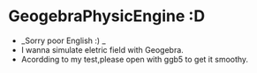 # GeogebraPhysicEngine :D
- _Sorry poor English :) _
- I wanna simulate eletric field with Geogebra.
- Acordding to my test,please open with ggb5 to get it smoothy.
